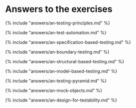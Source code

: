# Answers to the exercises

{% include "answers/an-testing-principles.md" %}

{% include "answers/an-test-automation.md" %}

{% include "answers/an-specification-based-testing.md" %}

{% include "answers/an-boundary-testing.md" %}

{% include "answers/an-structural-based-testing.md" %}

{% include "answers/an-model-based-testing.md" %}

{% include "answers/an-testing-pyramid.md" %}

{% include "answers/an-mock-objects.md" %}

{% include "answers/an-design-for-testability.md" %}